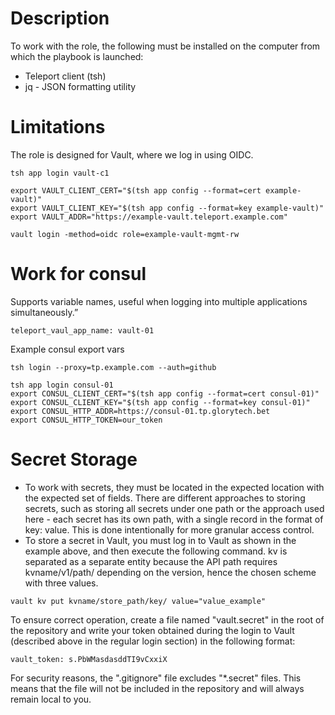 # Description
To work with the role, the following must be installed on the computer from which the playbook is launched:
* Teleport client (tsh)
* jq - JSON formatting utility

# Limitations
The role is designed for Vault, where we log in using OIDC.

```commandline
tsh app login vault-c1
 
export VAULT_CLIENT_CERT="$(tsh app config --format=cert example-vault)"
export VAULT_CLIENT_KEY="$(tsh app config --format=key example-vault)"
export VAULT_ADDR="https://example-vault.teleport.example.com"
 
vault login -method=oidc role=example-vault-mgmt-rw
```

# Work for consul
Supports variable names, useful when logging into multiple applications simultaneously.”
```commandline
teleport_vaul_app_name: vault-01
```

Example consul export vars
```commandline
tsh login --proxy=tp.example.com --auth=github

tsh app login consul-01
export CONSUL_CLIENT_CERT="$(tsh app config --format=cert consul-01)"
export CONSUL_CLIENT_KEY="$(tsh app config --format=key consul-01)"
export CONSUL_HTTP_ADDR=https://consul-01.tp.glorytech.bet
export CONSUL_HTTP_TOKEN=our_token

```

# Secret Storage
* To work with secrets, they must be located in the expected location with the expected set of fields. There are different approaches to storing secrets, such as storing all secrets under one path or the approach used here - each secret has its own path, with a single record in the format of key: value. This is done intentionally for more granular access control.
* To store a secret in Vault, you must log in to Vault as shown in the example above, and then execute the following command. kv is separated as a separate entity because the API path requires kvname/v1/path/ depending on the version, hence the chosen scheme with three values.

```commandline
vault kv put kvname/store_path/key/ value="value_example"
```

To ensure correct operation, create a file named "vault.secret" in the root of the repository and write your token obtained during the login to Vault (described above in the regular login section) in the following format:

```commandline
vault_token: s.PbWMasdasddTI9vCxxiX
```

For security reasons, the ".gitignore" file excludes "*.secret" files. This means that the file will not be included in the repository and will always remain local to you.